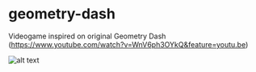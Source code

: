 # geometry-dash
Videogame inspired on original Geometry Dash (https://www.youtube.com/watch?v=WnV6ph3OYkQ&feature=youtu.be)

![alt text](https://raw.githubusercontent.com/mistermboy/geometry-dash/master/res/portada.png)
